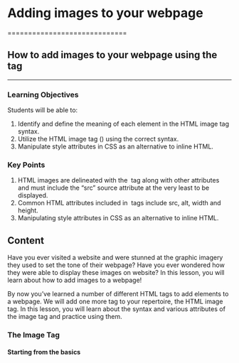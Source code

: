 # Adding images to your webpage
=============================

## How to add images to your webpage using the <img> tag
---------------------------------

### Learning Objectives
Students will be able to:
1. Identify and define the meaning of each element in the HTML image tag syntax.
2. Utilize the HTML image tag (<img>) using the correct syntax.
3. Manipulate style attributes in CSS as an alternative to inline HTML.

### Key Points
1.	HTML images are delineated with the <img> tag along with other attributes and must include the “src” source attribute at the very least to be displayed.
2.	Common HTML attributes included in <img> tags include src, alt, width and height.
3.	Manipulating style attributes in CSS as an alternative to inline HTML.

## Content
Have you ever visited a website and were stunned at the graphic imagery they used to set the tone of their webpage? Have you ever wondered how they were able to display these images on website? In this lesson, you will learn about how to add images to a webpage! 

By now you’ve learned a number of different HTML tags to add elements to a webpage.  We will add one more tag to your repertoire, the HTML image tag. In this lesson, you will learn about the syntax and various attributes of the image tag and practice using them.

### The Image Tag
#### Starting from the basics
